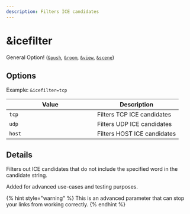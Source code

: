 ```yaml
---
description: Filters ICE candidates
---
```


# \&icefilter

General Option! ([`&push`](../source-settings/push.md), [`&room`](room.md), [`&view`](../advanced-settings/view-parameters/view.md), [`&scene`](../advanced-settings/view-parameters/scene.md))

## Options

Example: `&icefilter=tcp`

<table><thead><tr><th width="222">Value</th><th>Description</th></tr></thead><tbody><tr><td><code>tcp</code></td><td>Filters TCP ICE candidates</td></tr><tr><td><code>udp</code></td><td>Filters UDP ICE candidates</td></tr><tr><td><code>host</code></td><td>Filters HOST ICE candidates</td></tr></tbody></table>

## Details

Filters out ICE candidates that do not include the specified word in the candidate string.

Added for advanced use-cases and testing purposes.

{% hint style="warning" %}
This is an advanced parameter that can stop your links from working correctly.
{% endhint %}
